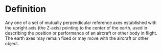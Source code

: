 # Definition

Any one of a set of mutually perpendicular reference axes established
with the upright axis (the Z-axis) pointing to the center of the earth,
used in describing the position or performance of an aircraft or other
body in flight. The earth axes may remain fixed or may move with the
aircraft or other object.
